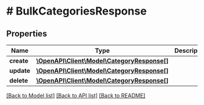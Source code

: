 # # BulkCategoriesResponse

## Properties

Name | Type | Description | Notes
------------ | ------------- | ------------- | -------------
**create** | [**\OpenAPI\Client\Model\CategoryResponse[]**](CategoryResponse.md) |  | [optional] 
**update** | [**\OpenAPI\Client\Model\CategoryResponse[]**](CategoryResponse.md) |  | [optional] 
**delete** | [**\OpenAPI\Client\Model\CategoryResponse[]**](CategoryResponse.md) |  | [optional] 

[[Back to Model list]](../../README.md#documentation-for-models) [[Back to API list]](../../README.md#documentation-for-api-endpoints) [[Back to README]](../../README.md)


